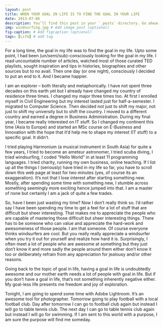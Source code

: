 ```yaml
---
layout: post
title: WHEN YOUR GOAL IN LIFE IS TO FIND THE GOAL IN YOUR LIFE
date: 2013-07-06 
description: You’ll find this post in your `_posts` directory. Go ahead and edit it and re-build the site to see your changes. # Add post description (optional)
img: windsurfing.jpg # Add image post (optional)
fig-caption: # Add figcaption (optional)
tags: [Life] # add tag
---
```

For a long time, the goal in my life was to find the goal in my life. Upto some point, I had been (un/semi/sub)-consciously looking for the goal in my life. I read uncountable number of articles, watched most of those curated TED playlists, sought inspiration and tips in histories, biographies and other sources but to no avail. Then one day (or one night), consciously I decided to put an end to it. And I became happier.

I am an explorer – both literally and metaphorically. I have not spent three decades on this earth yet but I already have changed my country of residence three times. I changed my major three times too. At first I enrolled myself in Civil Engineering but my interest lasted just for half-a-semester. I migrated to Computer Science. Then decided not just to shift my major, not just to shift my university but to shift the country. I moved to a different country and earned a degree in Business Administration. During my final year, I became really interested on IT stuff. So I changed my continent this time (Asia to Europe) and started an MSc course on E-Business and Innovation with the hope that it’d help me to shape my interest (IT stuff) to a specific goal. It didn’t.

I tried playing Harmonium (a musical instrument in South Asia) for quite a few years, I tried to become an ameteur astronomer, I tried scuba diving, I tried windsurfing, I coded “Hello World” in at least 11 programming languages. I tried charity, running my own business, online teaching. If I list up all the things I (seriously) have tried in my life so far, you have to scroll down this web page at least for two minutes (yes, of course its an exaggeration). It’s not that I lose interest after starting something new. Mostly, after spending some time with something new, I stumble across something seemingly more exciting hence jumped into that. I am a master of none but certainly I am a jack of quite a few trades.

So, have I been just wasting my time? Now I don’t really think so. I’d rather say I have been spending my time to get a feel for a lot of stuff that are difficult but sheer interesting. That makes me to appreciate the people who are capable of mastering those difficult but sheer interesting things. There has to be someone who can value and appreciate the hard-work and awesomeness of those people. I am that someone. Of course everyone thinks windsurfers are cool. But you really really appreciate a windsurfer when you try it out for yourself and realize how hard it is. Surprisingly, I often meet a lot of people who are awesome at something but they just don’t know it and more sadly the people around them either don’t know it too or deliberately refrain from any appreciation for jealousy and/or other reasons.

Going back to the topic of goal in life, having a goal in life is undoubtedly awesome and our mother earth needs a lot of people with goal in life. But if you don’t have a goal in life, that’s not something inherently negative either. My goal-less life presents me freedom and joy of exploration.

Tonight, I am going to spend some time with Adobe Lightroom. It’s an awesome tool for photographer. Tomorrow going to play football with a local football club. Day after tomorrow I can go to football club again but instead I will go to table tennis club. The next day I can go to table tennis club again but instead I will go for swimming. If I am sent to this world with a purpose, I am sure the purpose will find me someday.